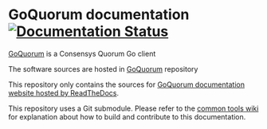 <!-- # TODO Update links and repos-->
# GoQuorum documentation [![Documentation Status](https://readthedocs.com/projects/pegasys-docgoquorum/badge/?version=latest&token=a1f890355e4d92ccefe20aeb7afd368862104746db05c15573295986f7628127)](https://pegasys-docgoquorum.readthedocs-hosted.com/en/latest/?badge=latest)

[GoQuorum] is a Consensys Quorum Go client

The software sources are hosted in [GoQuorum] repository

This repository only contains the sources for [GoQuorum documentation website hosted by ReadTheDocs].

This repository uses a Git submodule. Please refer to the [common tools wiki] for explanation about
how to build and contribute to this documentation.

[GoQuorum]: https://github.com/jpmorganchase/quorum
[common tools wiki]: https://github.com/PegaSysEng/doc.common/wiki
[GoQuorum documentation website hosted by ReadTheDocs]: https://pegasys-docgoquorum.readthedocs-hosted.com/
